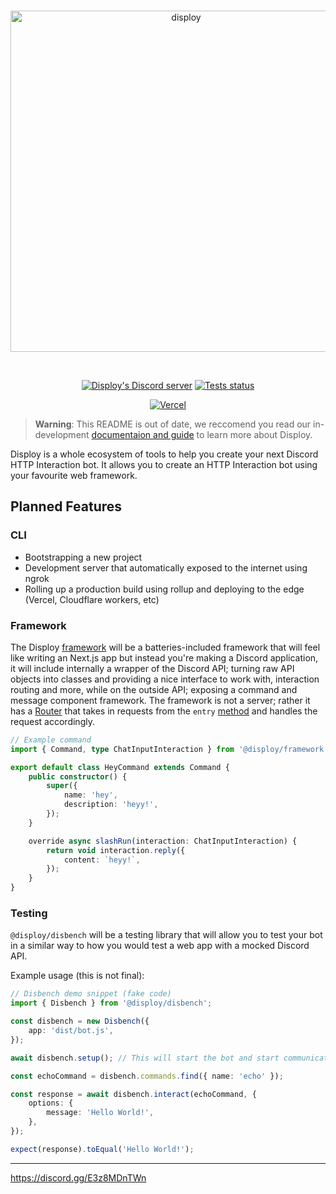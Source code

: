 <div align="center">
	<br />
	<p>
		<a href="https://disploy.dev"><img src="https://disploy.dev/img/banner.png" alt="disploy" width="546" /></a>
	</p>
	<br />
	<p>
		<a href="https://discord.gg/E3z8MDnTWn"><img src="https://img.shields.io/discord/901426442242498650?color=5865F2&logo=discord&logoColor=white" alt="Disploy's Discord server" /></a>
		<a href="https://github.com/disploy/Disploy/actions"><img src="https://github.com/Disploy/disploy/actions/workflows/tests.yml/badge.svg" alt="Tests status" /></a>
	</p>
	<p>
		<a href="https://vercel.com/?utm_source=disploy&utm_campaign=oss"><img src="https://www.datocms-assets.com/31049/1618983297-powered-by-vercel.svg" alt="Vercel" /></a>
	</p>
</div>

> **Warning**: This README is out of date, we reccomend you read our in-development [documentaion and guide](https://disploy.dev/docs/Guide/getting-started/introduction) to learn more about Disploy.

Disploy is a whole ecosystem of tools to help you create your next Discord HTTP Interaction bot. It allows you to create an HTTP Interaction bot using your favourite web framework.

## Planned Features

### CLI

- Bootstrapping a new project
- Development server that automatically exposed to the internet using ngrok
- Rolling up a production build using rollup and deploying to the edge (Vercel, Cloudflare workers, etc)

### Framework

The Disploy [framework](/docs/Documentation/framework) will be a batteries-included framework that will feel like writing an Next.js app but instead you're making a Discord application, it will include internally a wrapper of the Discord API; turning raw API objects into classes and providing a nice interface to work with, interaction routing and more, while on the outside API; exposing a command and message component framework. The framework is not a server; rather it has a [Router](/docs/Documentation/framework/classes/Router) that takes in requests from the `entry` [method](/docs/Documentation/framework/classes/Router#entry) and handles the request accordingly.

```ts
// Example command
import { Command, type ChatInputInteraction } from '@disploy/framework';

export default class HeyCommand extends Command {
	public constructor() {
		super({
			name: 'hey',
			description: 'heyy!',
		});
	}

	override async slashRun(interaction: ChatInputInteraction) {
		return void interaction.reply({
			content: `heyy!`,
		});
	}
}
```

### Testing

`@disploy/disbench` will be a testing library that will allow you to test your bot in a similar way to how you would test a web app with a mocked Discord API.

Example usage (this is not final):

```ts
// Disbench demo snippet (fake code)
import { Disbench } from '@disploy/disbench';

const disbench = new Disbench({
	app: 'dist/bot.js',
});

await disbench.setup(); // This will start the bot and start communicating with the framework to "deploy" commands to the mocked API

const echoCommand = disbench.commands.find({ name: 'echo' });

const response = await disbench.interact(echoCommand, {
	options: {
		message: 'Hello World!',
	},
});

expect(response).toEqual('Hello World!');
```

---

https://discord.gg/E3z8MDnTWn
